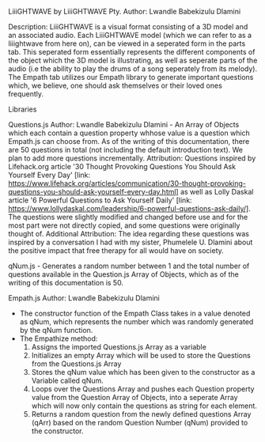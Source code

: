 LiiiGHTWAVE by LiiiGHTWAVE Pty.
Author: Lwandle Babekizulu Dlamini

Description: LiiiGHTWAVE is a visual format consisting of a 3D model and an associated audio. Each LiiiGHTWAVE model (which we can refer to as a liiightwave from here on), can be viewed in a seperated form in the parts tab. This seperated form essentially represents the different components of the object which the 3D model is illustrating, as well as seperate parts of the audio (i.e the ability to play the drums of a song seperately from its melody).
The Empath tab utilizes our Empath library to generate important questions which, we believe, one should ask themselves or their loved ones frequently.

Libraries

Questions.js
Author: Lwandle Babekizulu Dlamini - An Array of Objects which each contain a question property whhose value is a question which Empath.js can choose from. As of the writing of this documentation, there are 50 questions in total (not including the default introduction text). We plan to add more questions incrementally.
Attribution: Questions inspired by Lifehack.org article '30 Thought Provoking Questions You Should Ask Yourself Every Day' [link: https://www.lifehack.org/articles/communication/30-thought-provoking-questions-you-should-ask-yourself-every-day.html] as well as Lolly Daskal article '6 Powerful Questions to Ask Yourself Daily' [link: https://www.lollydaskal.com/leadership/6-powerful-questions-ask-daily/]. The questions were slightly modified and changed before use and for the most part were not directly copied, and some questions were originally thought of.
Additional Attribution: The idea regarding these questions was inspired by a conversation I had with my sister, Phumelele U. Dlamini about the positive impact that free therapy for all would have on society.

qNum.js - Generates a random number between 1 and the total number of questions available in the Question.js Array of Objects, which as of the writing of this documentation is 50.

Empath.js
Author: Lwandle Babekizulu Dlamini

- The constructor function of the Empath Class takes in a value denoted as qNum, which represents the number which was randomly generated by the qNum function.
- The Empathize method:
  1. Assigns the imported Questions.js Array as a variable
  2. Initializes an empty Array which will be used to store the Questions from the Questions.js Array
  3. Stores the qNum value which has been given to the constructor as a Variable called qNum.
  4. Loops over the Questions Array and pushes each Question property value from the Question Array of Objects, into a seperate Array which will now only contain the questions as string for each element.
  5. Returns a random question from the newly defined questions Array (qArr) based on the random Question Number (qNum) provided to the constructor.
